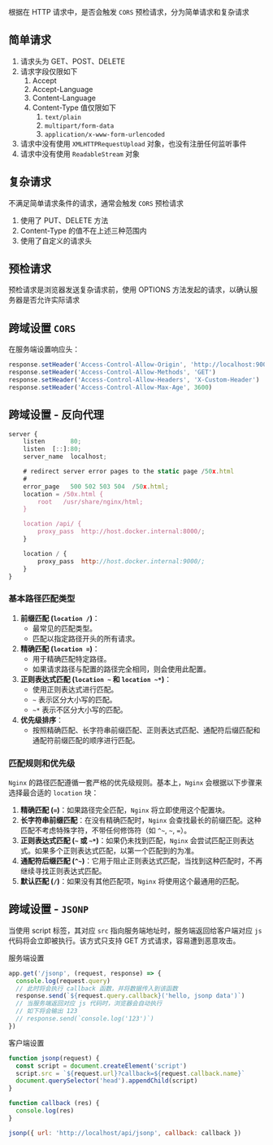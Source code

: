 根据在 HTTP 请求中，是否会触发 `CORS` 预检请求，分为简单请求和复杂请求

## 简单请求

1. 请求头为 GET、POST、DELETE
2. 请求字段仅限如下
    1. Accept
    2. Accept-Language
    3. Content-Language
    4. Content-Type 值仅限如下
        1. `text/plain`
        2. `multipart/form-data`
        3. `application/x-www-form-urlencoded`
3. 请求中没有使用 `XMLHTTPRequestUpload` 对象，也没有注册任何监听事件
4. 请求中没有使用 `ReadableStream` 对象

## 复杂请求

不满足简单请求条件的请求，通常会触发 `CORS` 预检请求

1. 使用了 PUT、DELETE 方法
2. Content-Type 的值不在上述三种范围内
3. 使用了自定义的请求头

## 预检请求

预检请求是浏览器发送复杂请求前，使用 OPTIONS 方法发起的请求，以确认服务器是否允许实际请求

## 跨域设置 `CORS`

在服务端设置响应头：

```jsx
response.setHeader('Access-Control-Allow-Origin', 'http://localhost:9000')
response.setHeader('Access-Control-Allow-Methods', 'GET')
response.setHeader('Access-Control-Allow-Headers', 'X-Custom-Header')
response.setHeader('Access-Control-Allow-Max-Age', 3600)
```

## 跨域设置 - 反向代理

```jsx
server {
    listen       80;
    listen  [::]:80;
    server_name  localhost;

    # redirect server error pages to the static page /50x.html
    #
    error_page   500 502 503 504  /50x.html;
    location = /50x.html {
        root   /usr/share/nginx/html;
    }

    location /api/ {
        proxy_pass  http://host.docker.internal:8000/;
    }

    location / {
        proxy_pass  http://host.docker.internal:9000/;
    }
}
```

### 基本路径匹配类型

1. **前缀匹配 (`location /`)**：
    - 最常见的匹配类型。
    - 匹配以指定路径开头的所有请求。
2. **精确匹配 (`location =`)**：
    - 用于精确匹配特定路径。
    - 如果请求路径与配置的路径完全相同，则会使用此配置。
3. **正则表达式匹配 (`location ~` 和 `location ~*`)**：
    - 使用正则表达式进行匹配。
    - `~` 表示区分大小写的匹配。
    - `~*` 表示不区分大小写的匹配。
4. **优先级排序**：
    - 按照精确匹配、长字符串前缀匹配、正则表达式匹配、通配符后缀匹配和通配符前缀匹配的顺序进行匹配。

### 匹配规则和优先级

`Nginx` 的路径匹配遵循一套严格的优先级规则。基本上，`Nginx` 会根据以下步骤来选择最合适的 `location` 块：

1. **精确匹配 (`=`)**：如果路径完全匹配，`Nginx` 将立即使用这个配置块。
2. **长字符串前缀匹配**：在没有精确匹配时，`Nginx` 会查找最长的前缀匹配。这种匹配不考虑特殊字符，不带任何修饰符（如 `^~`, `~`, `=`）。
3. **正则表达式匹配 (`~` 或 `~*`)**：如果仍未找到匹配，`Nginx` 会尝试匹配正则表达式。如果多个正则表达式匹配，以第一个匹配到的为准。
4. **通配符后缀匹配 (`^~`)**：它用于阻止正则表达式匹配，当找到这种匹配时，不再继续寻找正则表达式匹配。
5. **默认匹配 (`/`)**：如果没有其他匹配项，`Nginx` 将使用这个最通用的匹配。

## 跨域设置 - `JSONP`

当使用 script 标签，其对应 `src` 指向服务端地址时，服务端返回给客户端对应 `js` 代码将会立即被执行。该方式只支持 GET 方式请求，容易遭到恶意攻击。

服务端设置

```jsx
app.get('/jsonp', (request, response) => {
  console.log(request.query)
  // 此时将会执行 callback 函数，并将数据传入到该函数
  response.send(`${request.query.callback}('hello, jsonp data')`)
  // 当服务端返回对应 js 代码时，浏览器会自动执行
  // 如下将会输出 123
  // response.send(`console.log('123')`)
})
```

客户端设置

```jsx
function jsonp(request) {
  const script = document.createElement('script')
  script.src = `${request.url}?callback=${request.callback.name}`
  document.querySelector('head').appendChild(script)
}

function callback (res) {
  console.log(res)
}

jsonp({ url: 'http://localhost/api/jsonp', callback: callback })
```